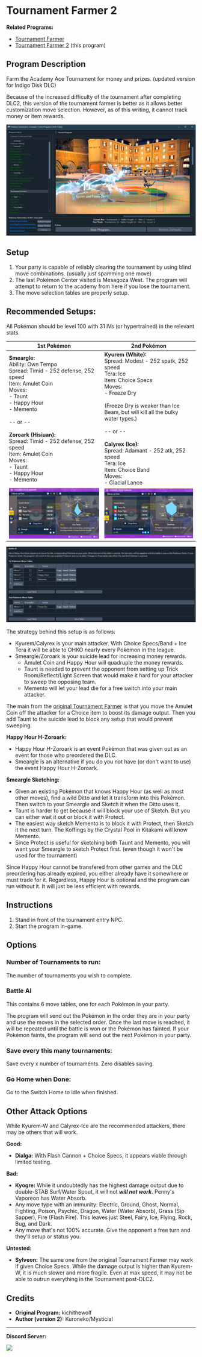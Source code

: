 # Tournament Farmer 2

**Related Programs:**
- [Tournament Farmer](TournamentFarmer.md)
- [Tournament Farmer 2](TournamentFarmer2.md) (this program)

## Program Description

Farm the Academy Ace Tournament for money and prizes. (updated version for Indigo Disk DLC)

Because of the increased difficulty of the tournament after completing DLC2, this version of the tournament farmer is better as it allows better customization move selection. However, as of this writing, it cannot track money or item rewards.

<img src="images/TournamentFarmer2.png">

## Setup

1. Your party is capable of reliably clearing the tournament by using blind move combinations. (usually just spamming one move)
2. The last Pokémon Center visited is Mesagoza West. The program will attempt to return to the academy from here if you lose the tournament.
3. The move selection tables are properly setup.

## Recommended Setups:

All Pokémon should be level 100 with 31 IVs (or hypertrained) in the relevant stats.

| **1st Pokémon** | **2nd Pokémon** |
| --- | --- |
| **Smeargle:**<br>Ability: Own Tempo<br>Spread: Timid - 252 defense, 252 speed<br>Item: Amulet Coin<br>Moves:<br> - Taunt<br> - Happy Hour<br> - Memento<br><br>-- or --<br><br>**Zoroark (Hisiuan):**<br>Spread: Timid - 252 defense, 252 speed<br>Item: Amulet Coin<br>Moves:<br> - Taunt<br> - Happy Hour<br> - Memento | **Kyurem (White):**<br>Spread: Modest - 252 spatk, 252 speed<br>Tera: Ice<br>Item: Choice Specs<br>Moves:<br> - Freeze Dry <br><br>(Freeze Dry is weaker than Ice Beam, but will kill all the bulky water types.)<br><br>-- or --<br><br>**Calyrex (Ice):**<br>Spread: Adamant - 252 atk, 252 speed<br>Tera: Ice<br>Item: Choice Band<br>Moves:<br> - Glacial Lance |
| <img src="images/TournamentFarmer2-Smeargle.png"> | <img src="images/TournamentFarmer2-Kyurem.png"> |

<img src="images/TournamentFarmer2-MoveTable.png">

The strategy behind this setup is as follows:
- Kyurem/Calyrex is your main attacker. With Choice Specs/Band + Ice Tera it will be able to OHKO nearly every Pokémon in the league.
- Smeargle/Zoroark is your suicide lead for increasing money rewards.
    - Amulet Coin and Happy Hour will quadruple the money rewards.
    - Taunt is needed to prevent the opponent from setting up Trick Room/Reflect/Light Screen that would make it hard for your attacker to sweep the opposing team.
    - Memento will let your lead die for a free switch into your main attacker.

The main from the [original Tournament Farmer](TournamentFarmer.md) is that you move the Amulet Coin off the attacker for a Choice item to boost its damage output. Then you add Taunt to the suicide lead to block any setup that would prevent sweeping.

**Happy Hour H-Zoroark:**
- Happy Hour H-Zoroark is an event Pokémon that was given out as an event for those who preordered the DLC.
- Smeargle is an alternative if you do you not have (or don't want to use) the event Happy Hour H-Zoroark.

**Smeargle Sketching:**
- Given an existing Pokémon that knows Happy Hour (as well as most other moves), find a wild Ditto and let it transform into this Pokémon. Then switch to your Smeargle and Sketch it when the Ditto uses it.
- Taunt is harder to get because it will block your use of Sketch. But you can either wait it out or block it with Protect.
- The easiest way sketch Memento is to block it with Protect, then Sketch it the next turn. The Koffings by the Crystal Pool in Kitakami will know Memento.
- Since Protect is useful for sketching both Taunt and Memento, you will want your Smeargle to sketch Protect first. (even though it won't be used for the tournament)

Since Happy Hour cannot be transfered from other games and the DLC preordering has already expired, you either already have it somewhere or must trade for it. Regardless, Happy Hour is optional and the program can run without it. It will just be less efficient with rewards.

## Instructions

1. Stand in front of the tournament entry NPC.
2. Start the program in-game.

## Options

### Number of Tournaments to run:

The number of tournaments you wish to complete.

### Battle AI

This contains 6 move tables, one for each Pokémon in your party.

The program will send out the Pokémon in the order they are in your party and use the moves in the selected order. Once the last move is reached, it will be repeated until the battle is won or the Pokémon has fainted. If your Pokémon faints, the program will send out the next Pokémon in your party.

### Save every this many tournaments:

Save every x number of tournaments. Zero disables saving.

### Go Home when Done:

Go to the Switch Home to idle when finished.

## Other Attack Options

While Kyurem-W and Calyrex-Ice are the recommended attackers, there may be others that will work.

**Good:**
- **Dialga:** With Flash Cannon + Choice Specs, it appears viable through limited testing.

**Bad:**
- **Kyogre:** While it undoubtedly has the highest damage output due to double-STAB Surf/Water Spout, it will not ***will not work***. Penny's Vaporeon has Water Absorb.
- Any move type with an immunity: Electric, Ground, Ghost, Normal, Fighting, Poison, Psychic, Dragon, Water (Water Absorb), Grass (Sip Sapper), Fire (Flash Fire). This leaves just Steel, Fairy, Ice, Flying, Rock, Bug, and Dark.
- Any move that's not 100% accurate. Give the opponent a free turn and they'll setup or status you.

**Untested:**
- **Sylveon:** The same one from the original Tournament Farmer may work if given Choice Specs. While the damage output is higher than Kyurem-W, it is much slower and more fragile. Even at max speed, it may not be able to outrun everything in the Tournament post-DLC2.

## Credits

- **Original Program:** kichithewolf
- **Author (version 2):** Kuroneko/Mysticial


<hr>

**Discord Server:** 

[<img src="https://canary.discordapp.com/api/guilds/695809740428673034/widget.png?style=banner2">](https://discord.gg/cQ4gWxN)


